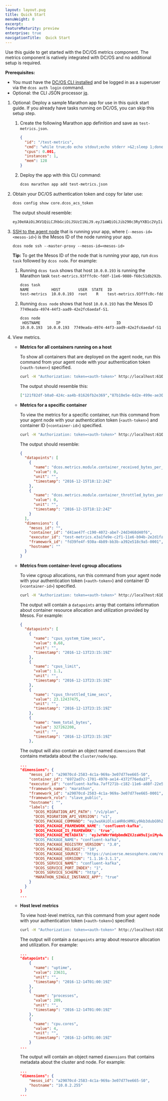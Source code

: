 ```yaml
---
layout: layout.pug
title: Quick Start
menuWeight: 0
excerpt:
featureMaturity: preview
enterprise: true
navigationTitle:  Quick Start
---
```



Use this guide to get started with the DC/OS metrics component. The metrics component is natively integrated with DC/OS and no additional setup is required.

**Prerequisites:** 

- You must have the [DC/OS CLI installed](/docs/1.10/cli/install/) and be logged in as a superuser via the `dcos auth login` command.
- Optional: the CLI JSON processor [jq](https://github.com/stedolan/jq/wiki/Installation).
  
1.  Optional: Deploy a sample Marathon app for use in this quick start guide. If you already have tasks running on DC/OS, you can skip this setup step.

    1.  Create the following Marathon app definition and save as `test-metrics.json`. 
        
        ```json
        {
          "id": "/test-metrics",
          "cmd": "while true;do echo stdout;echo stderr >&2;sleep 1;done",
          "cpus": 0.001,
          "instances": 1,
          "mem": 128
        }
        ```
    
    1.  Deploy the app with this CLI command:
        
        ```bash
        dcos marathon app add test-metrics.json
        ```

1.  Obtain your DC/OS authentication token and copy for later use:

    ```bash
    dcos config show core.dcos_acs_token
    ```
    
    The output should resemble:
    
    ```bash
    eyJ0eXAiOiJKV1QiLCJhbGciOiJSUzI1NiJ9.eyJ1aWQiOiJib290c3RyYXB1c2VyIi...
    ```

1.  [SSH to the agent node](/docs/1.10/administering-clusters/sshcluster/) that is running your app, where (`--mesos-id=<mesos-id>`) is the Mesos ID of the node running your app.

    ```
    dcos node ssh --master-proxy --mesos-id=<mesos-id>
    ```
    
    **Tip:** To get the Mesos ID of the node that is running your app, run `dcos task` followed by `dcos node`. For example:
    
    1.  Running `dcos task` shows that host `10.0.0.193` is running the Marathon task `test-metrics.93fffc0c-fddf-11e6-9080-f60c51db292b`.
    
        ```bash
        dcos task
        NAME          HOST        USER  STATE  ID                                                  
        test-metrics  10.0.0.193  root    R    test-metrics.93fffc0c-fddf-11e6-9080-f60c51db292b  
        ```
    
    1.  Running `dcos node` shows that host `10.0.0.193` has the Mesos ID `7749eada-4974-44f3-aad9-42e2fc6aedaf-S1`.
    
        ```bash
        dcos node
         HOSTNAME       IP                         ID                    
        10.0.0.193  10.0.0.193  7749eada-4974-44f3-aad9-42e2fc6aedaf-S1  
        ```

1.  View metrics. 

    -   **Metrics for all containers running on a host**

        To show all containers that are deployed on the agent node, run this command from your agent node with your authentication token (`<auth-token>`) specified. 
        
        ```bash
        curl -H "Authorization: token=<auth-token>" http://localhost:61001/system/v1/metrics/v0/containers | jq
        ```
    
        The output should resemble this:
        
        ```json
        ["121f82df-b0a0-424c-aa4b-81626fb2e369","87b10e5e-6d2e-499e-ae30-1692980e669a"]
        ```

    -   **<a name="container-metrics"></a>Metrics for a specific container**
        
        To view the metrics for a specific container, run this command from your agent node with your authentication token (`<auth-token>`) and container ID (`<container-id>`) specified. 
    
        ```bash
        curl -H "Authorization: token=<auth-token>" http://localhost:61001/system/v1/metrics/v0/containers/<container-id>/app | jq
        ```

        The output should resemble:
        
        ```json
        {
          "datapoints": [
            {
              "name": "dcos.metrics.module.container_received_bytes_per_sec",
              "value": 0,
              "unit": "",
              "timestamp": "2016-12-15T18:12:24Z"
            },
            {
              "name": "dcos.metrics.module.container_throttled_bytes_per_sec",
              "value": 0,
              "unit": "",
              "timestamp": "2016-12-15T18:12:24Z"
            }
          ],
          "dimensions": {
            "mesos_id": "",
            "container_id": "d41ae47f-c190-4072-abe7-24d3468d40f6",
            "executor_id": "test-metrics.e3a1fe9e-c2f1-11e6-b94b-2e2d1faf2a70",
            "framework_id": "fd39fe4f-930a-4b89-bb3b-a392e518c9a5-0001",
            "hostname": ""
          }
        }
        ```
    
    -   **<a name="container-metrics"></a>Metrics from container-level cgroup allocations**
 
        To view cgroup allocations, run this command from your agent node with your authentication token (`<auth-token>`) and container ID (`<container-id>`) specified.
      
        ```bash
        curl -H "Authorization: token=<auth-token>" http://localhost:61001/system/v1/metrics/v0/containers/<container-id> | jq
        ```
    
        The output will contain a `datapoints` array that contains information about container resource allocation and utilization provided by Mesos. For example:
    
        ```json
        {
          "datapoints": [
            {
              "name": "cpus_system_time_secs",
              "value": 0.68,
              "unit": "",
              "timestamp": "2016-12-13T23:15:19Z"
            },
            {
              "name": "cpus_limit",
              "value": 1.1,
              "unit": "",
              "timestamp": "2016-12-13T23:15:19Z"
            },
            {
              "name": "cpus_throttled_time_secs",
              "value": 23.12437475,
              "unit": "",
              "timestamp": "2016-12-13T23:15:19Z"
            },
            {
              "name": "mem_total_bytes",
              "value": 327262208,
              "unit": "",
              "timestamp": "2016-12-13T23:15:19Z"
            },
        ```
    
        The output will also contain an object named `dimensions` that contains metadata about the `cluster/node/app`.
            
        ```json
        ...
        "dimensions": {
            "mesos_id": "a29070cd-2583-4c1a-969a-3e07d77ee665-S0",
            "container_id": "6972ad7c-1701-4970-ae14-4372f76eda37",
            "executor_id": "confluent-kafka.7aff271b-c182-11e6-a88f-22e5385a5fd7",
            "framework_name": "marathon",
            "framework_id": "a29070cd-2583-4c1a-969a-3e07d77ee665-0001",
            "framework_role": "slave_public",
            "hostname": "",
            "labels": {
              "DCOS_MIGRATION_API_PATH": "/v1/plan",
              "DCOS_MIGRATION_API_VERSION": "v1",
              "DCOS_PACKAGE_COMMAND": "eyJwaXAiOlsiaHR0cHM6Ly9kb3dubG9hZHMubWVzb3NwaGVyZS5jb20va2Fma2EvYX...
              "DCOS_PACKAGE_FRAMEWORK_NAME": "confluent-kafka",
              "DCOS_PACKAGE_IS_FRAMEWORK": "true",
              "DCOS_PACKAGE_METADATA": "eyJwYWNrYWdpbmdWZXJzaW9uIjoiMy4wIi...
              "DCOS_PACKAGE_NAME": "confluent-kafka",
              "DCOS_PACKAGE_REGISTRY_VERSION": "3.0",
              "DCOS_PACKAGE_RELEASE": "10",
              "DCOS_PACKAGE_SOURCE": "https://universe.mesosphere.com/repo",
              "DCOS_PACKAGE_VERSION": "1.1.16-3.1.1",
              "DCOS_SERVICE_NAME": "confluent-kafka",
              "DCOS_SERVICE_PORT_INDEX": "1",
              "DCOS_SERVICE_SCHEME": "http",
              "MARATHON_SINGLE_INSTANCE_APP": "true"
            }
          }
        }       
        ...
        ```

    -   **<a name="host-metrics"></a>Host level metrics**

        To view host-level metrics, run this command from your agent node with your authentication token (`<auth-token>`) specified:

        ```bash
        curl -H "Authorization: token=<auth-token>" http://localhost:61001/system/v1/metrics/v0/node | jq
        ```
        
        The output will contain a `datapoints` array about resource allocation and utilization. For example:
        
        ```json
        ...
        "datapoints": [
            {
              "name": "uptime",
              "value": 23631,
              "unit": "",
              "timestamp": "2016-12-14T01:00:19Z"
            },
            {
              "name": "processes",
              "value": 209,
              "unit": "",
              "timestamp": "2016-12-14T01:00:19Z"
            },
            {
              "name": "cpu.cores",
              "value": 4,
              "unit": "",
              "timestamp": "2016-12-14T01:00:19Z"
            }
        ...    
        ```
        
        The output will contain an object named `dimensions` that contains metadata about the cluster and node. For example:
        
        ```json
        ...
        "dimensions": {
            "mesos_id": "a29070cd-2583-4c1a-969a-3e07d77ee665-S0",
            "hostname": "10.0.2.255"
          }
        ...  
        ```
